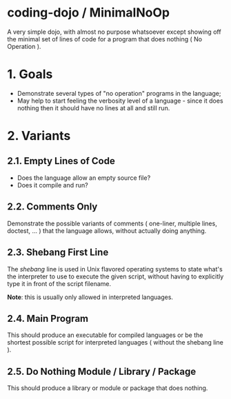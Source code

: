 coding-dojo / MinimalNoOp
=========================

A very simple dojo, with almost no purpose whatsoever except showing off the minimal set of lines of code for a program that does nothing ( No Operation ).

# 1. Goals

- Demonstrate several types of "no operation" programs in the language;
- May help to start feeling the verbosity level of a language - since it does nothing then it should have no lines at all and still run.

# 2. Variants

## 2.1. Empty Lines of Code

- Does the language allow an empty source file?
- Does it compile and run?

## 2.2. Comments Only

Demonstrate the possible variants of comments ( one-liner, multiple lines, doctest, ... ) that the language allows, without actually doing anything.

## 2.3. Shebang First Line

The _shebang_ line is used in Unix flavored operating systems to state what's the interpreter to use to execute the given script, without having to explicitly type it in front of the script filename.

**Note**: this is usually only allowed in interpreted languages.

## 2.4. Main Program

This should produce an executable for compiled languages or be the shortest possible script for interpreted languages ( without the shebang line ).

## 2.5. Do Nothing Module / Library / Package

This should produce a library or module or package that does nothing.
